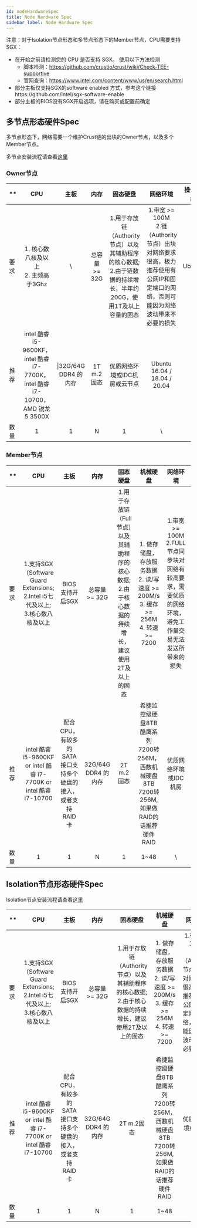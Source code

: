 ```yaml
---
id: nodeHardwareSpec
title: Node Hardware Spec
sidebar_label: Node Hardware Spec
---
```


注意：对于Isolation节点形态和多节点形态下的Member节点，CPU需要支持SGX：

* 在开始之前请检测您的 CPU 是否支持 SGX。 使用以下方法检测
  * 脚本检测：https://github.com/crustio/crust/wiki/Check-TEE-supportive
  * 官网查询：https://www.intel.com/content/www/us/en/search.html
* 部分主板仅支持SGX的software enabled 方式，参考这个链接https://github.com/intel/sgx-software-enable
* 部分主板的BIOS没有SGX开启选项，请在购买或配置前确定

## 多节点形态硬件Spec

多节点形态下，网络需要一个维护Crust链的出块的Owner节点，以及多个Member节点。

多节点安装流程请查看[这里](ownerNode.md)

### Owner节点

| ** | **CPU** | **主板** | **内存** | **固态硬盘** | **网络环境** | **操作系统** |
| :--- | :---: | :---: | :---: | :---: | :---: | :---: |
| 要求 | 1. 核心数八核及以上<br>2. 主频高于3Ghz | \ | 总容量 >= 32G | 1.用于存放链（Authority节点）以及其辅助程序的核心数据;<br>2.由于链数据的持续增长，半年约200G，使用1T及以上容量的固态 | 1.带宽 >= 100M<br>2.链（Authority节点）出块对网络要求很高，极力推荐使用有公网IP和固定端口的网络，否则可能因为网络波动带来不必要的损失 | Ubuntu |
| 推荐 | intel 酷睿 i5-9600KF，intel 酷睿 i7-7700K，intel 酷睿 i7-10700，AMD 锐龙5 3500X | \|32G/64G DDR4 的内存 | 1T m.2固态 | 优质网络环境或IDC机房或云节点 | Ubuntu 16.04 / 18.04 / 20.04 |
| 数量 | 1 | 1 | N | 1 | \ | \ |

### Member节点

| ** | **CPU** | **主板** | **内存** | **固态硬盘** | **机械硬盘** | **网络环境** | **操作系统** |
| :--- | :---: | :---: | :---: | :---: | :---: | :---: | :---: |
| 要求 | 1.支持SGX（Software Guard Extensions;<br>2.Intel i5七代及以上;<br>3.核心数八核及以上 | BIOS支持开启SGX | 总容量 >= 32G | 1.用于存放链（Full节点）以及其辅助程序的核心数据;<br>2.由于核心数据的持续增长，建议使用2T及以上的固态 | 1. 做存储盘，存放服务数据<br>2. 读/写速度 >= 200M/s<br>3. 缓存 >= 256M<br>4. 转速 >= 7200 | 1.带宽 >= 100M<br>2.FULL节点同步块对网络有较高要求，需要优质的网络环境，避免工作量交易无法发送所带来的损失 | Ubuntu 16.04 / 18.04 / 20.04 |
| 推荐 | intel 酷睿 i5-9600KF or intel 酷睿 i7-7700K or intel 酷睿 i7-10700 | 配合CPU，有较多的SATA接口支持多个硬盘的接入，或者支持RAID卡 | 32G/64G DDR4 的内存 | 2T m.2固态 | 希捷监控级硬盘8TB 酷鹰系列 7200转256M，西数机械硬盘8TB 7200转256M, 如果做RAID的话推荐硬件RAID | 优质网络环境或IDC机房 | Ubuntu 18.04 |
| 数量 | 1 | 1 | N  | 1 | 1~48 | \ | \ |

## Isolation节点形态硬件Spec

Isolation节点安装流程请查看[这里](isolationNode.md)

| ** | **CPU** | **主板** | **内存** | **固态硬盘** | **机械硬盘** | **网络环境** | **操作系统** |
| :--- | :---: | :---: | :---: | :---: | :---: | :---: | :---: |
| 要求 | 1.支持SGX（Software Guard Extensions;<br>2.Intel i5七代及以上;<br>3.核心数八核及以上 | BIOS支持开启SGX | 总容量 >= 32G | 1.用于存放链（Authority节点）以及其辅助程序的核心数据;<br>2.由于核心数据的持续增长，建议使用2T及以上的固态 | 1. 做存储盘，存放服务数据<br>2. 读/写速度 >= 200M/s<br>3. 缓存 >= 256M<br>4. 转速 >= 7200 | 1.带宽 >= 100M<br>2.链（Authority节点）出块对网络要求很高，极力推荐使用有公网IP和固定端口的网络，否则可能因为网络波动带来不必要的损失 | Ubuntu 16.04 / 18.04 / 20.04 |
| 推荐 | intel 酷睿 i5-9600KF or intel 酷睿 i7-7700K or intel 酷睿 i7-10700 | 配合CPU，有较多的SATA接口支持多个硬盘的接入，或者支持RAID卡 | 32G/64G DDR4 的内存 | 2T m.2固态 | 希捷监控级硬盘8TB 酷鹰系列 7200转256M，西数机械硬盘8TB 7200转256M, 如果做RAID的话推荐硬件RAID | 优质网络环境或IDC机房 | Ubuntu 18.04 |
| 数量 | 1 | 1 | N | 1 | 1~48 | \ | \ |
